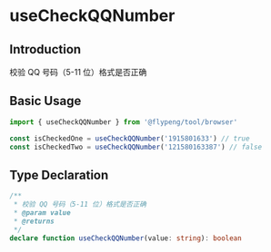 # useCheckQQNumber

## Introduction

校验 QQ 号码（5-11 位）格式是否正确

## Basic Usage

```ts
import { useCheckQQNumber } from '@flypeng/tool/browser'

const isCheckedOne = useCheckQQNumber('1915801633') // true
const isCheckedTwo = useCheckQQNumber('121580163387') // false
```

## Type Declaration

```ts
/**
 * 校验 QQ 号码（5-11 位）格式是否正确
 * @param value
 * @returns
 */
declare function useCheckQQNumber(value: string): boolean
```
